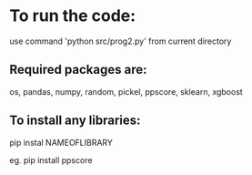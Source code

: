 # To run the code:
use command 'python src/prog2.py' from current directory


## Required packages are:
os, 
pandas, 
numpy, 
random, 
pickel, 
ppscore, 
sklearn, 
xgboost

## To install any libraries:
pip instal NAMEOFLIBRARY




eg. pip install ppscore




